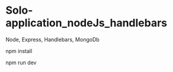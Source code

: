 # Solo-application_nodeJs_handlebars

Node, Express, Handlebars, MongoDb



npm install

npm run dev
